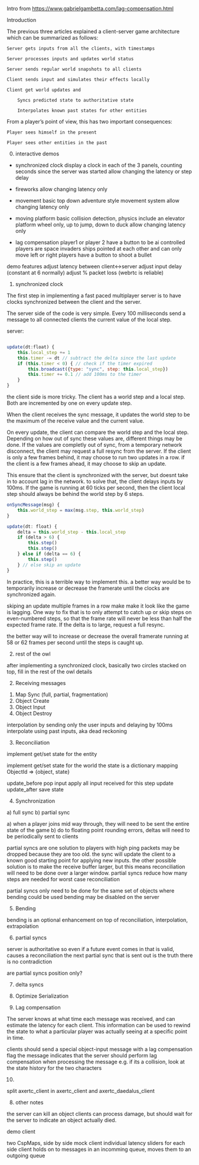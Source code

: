 
Intro from
https://www.gabrielgambetta.com/lag-compensation.html

Introduction

The previous three articles explained a client-server game architecture which can be summarized as follows:

    Server gets inputs from all the clients, with timestamps

    Server processes inputs and updates world status

    Server sends regular world snapshots to all clients

    Client sends input and simulates their effects locally

    Client get world updates and

        Syncs predicted state to authoritative state

        Interpolates known past states for other entities

From a player’s point of view, this has two important consequences:

    Player sees himself in the present

    Player sees other entities in the past


0) interactive demos

* synchronized clock
    display a clock in each of the 3 panels, counting
    seconds since the server was started
    allow changing the latency or step delay

* fireworks
    allow changing latency only

* movement
    basic top down adventure style movement system
    allow changing latency only

* moving platform
    basic collision detection, physics
    include an elevator platform
    wheel only, up to jump, down to duck
    allow changing latency only

* lag compensation
    player1 or player 2 have a button to be ai controlled
    players are space invaders ships pointed at each other
    and can only move left or right
    players have a button to shoot a bullet

demo features
    adjust latency between client<->server
    adjust input delay (constant at 6 normally)
    adjust % packet loss (webrtc is reliable)


1) synchronized clock

The first step in implementing a fast paced multiplayer server is to
have clocks synchronized between the client and the server.

The server side of the code is very simple. Every 100 milliseconds
send a message to all connected clients the current value of the local step.


server:
```javascript

update(dt:float) {
    this.local_step += 1
    this.timer -= dt // subtract the delta since the last update
    if (this.timer < 0) { // check if the timer expired
        this.broadcast({type: "sync", step: this.local_step})
        this.timer += 0.1 // add 100ms to the timer
    }
}
```

the client side is more tricky.
The client has a world step and a local step. Both are incremented
by one on every update step.

When the client receives the sync message, it updates the world step
to be the maximum of the receive value and the current value.

On every update, the client can compare the world step and the local step.
Depending on how out of sync these values are, different things may be done.
If the values are completly out of sync, from a temporary network disconnect,
the client may request a full resync from the server. If the client
is only a few frames behind, it may choose to run two updates in a row.
if the client is a few frames ahead, it may choose to skip an update.

This ensure that the client is synchronized with the server, but doesnt
take in to account lag in the network. to solve that, the client delays
inputs by 100ms. If the game is running at 60 ticks per second, then
the client local step should always be behind the world step by 6 steps.

```javascript
onSyncMessage(msg) {
    this.world_step = max(msg.step, this.world_step)
}

update(dt: float) {
    delta = this.world_step - this.local_step
    if (delta > 6) {
        this.step()
        this.step()
    } else if (delta == 6) {
        this.step()
    } // else skip an update
}
```

In practice, this is a terrible way to implement this.
a better way would be to temporarily increase or decrease the framerate until the clocks are
synchronized again.

skiping an update multiple frames in a row
make make it look like the game is lagging. One way
to fix that is to only attempt to catch up or skip
steps on even-numbered steps, so that the frame rate
will never be less than half the expected frame rate.
If the delta is to large, request a full resync.

the better way will to increase or decrease the overall framerate
running at 58 or 62 frames per second until the steps is caught up.

2) rest of the owl

after implementing a synchronized clock, basically
two circles stacked on top, fill in the rest of the owl details

2) Receiving messages

1. Map Sync (full, partial, fragmentation)
2. Object Create
3. Object Input
4. Object Destroy

interpolation
    by sending only the user inputs and delaying by 100ms
    interpolate using past inputs, aka dead reckoning

3) Reconciliation

implement get/set state for the entity

implement get/set state for the world
the state is a dictionary mapping ObjectId => {object, state}

update_before
    pop input
    apply all input received for this step
update
update_after
    save state

4) Synchronization

a) full sync
b) partial sync

a) when a player joins mid way through, they will need to be sent the entire state of the game
b) do to floating point rounding errors, deltas will need to be periodically sent to clients

partial syncs are one solution to players with high ping
packets may be dropped because they are too old. the sync will update the client
to a known good starting point for applying new inputs.
the other possible solution is to make the receive buffer larger,
but this means reconciliation will need to be done over a larger window.
partial syncs reduce how many steps are needed for worst case reconciliation

partial syncs only need to be done for the same set of objects where bending could be used
bending may be disabled on the server

5) Bending

bending is an optional enhancement on top of  reconciliation, interpolation, extrapolation


6) partial syncs

server is authoritative
so even if a future event comes in that is valid, causes a reconciliation
the next partial sync that is sent out is the truth
there is no contradiction

are partial syncs position only?

7) delta syncs

6) Optimize Serialization


7) Lag compensation

The server knows at what time each message was received, and can estimate the latency for each client.
This information can be used to rewind the state to what a particular player was actually seeing
at a specific point in time.

clients should send a special object-input message with a lag compensation flag
the message indicates that the server should perform lag compensation when processing
the message
e.g. if its a collision, look at the state history for the two characters


10)
split axertc_client in axertc_client and axertc_daedalus_client

8) other notes

the server can kill an object
clients can process damage, but should wait for the server to indicate an object actually died.



demo client

two CspMaps, side by side
mock client
individual latency sliders for each side
client holds on to messages in an incomming queue, moves them to an outgoing queue